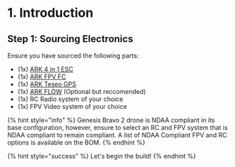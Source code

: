 # 1. Introduction

## Step 1: Sourcing Electronics

Ensure you have sourced the following parts:

* (1x) [ARK 4 in 1 ESC](https://arkelectron.com/product/ark-4in1-esc/)
* (1x) [ARK FPV FC](https://arkelectron.com/product/ark-fpv-flight-controller/)
* (1x) [ARK Teseo GPS](https://arkelectron.com/product/ark-teseo-gps/)
* (1x) [ARK FLOW](https://arkelectron.com/product/ark-flow/) (Optional but reccomended)
* (1x) RC Radio system of your choice
* (1x) FPV Video system of your choice

{% hint style="info" %}
Genesis Bravo 2 drone is NDAA compliant in its base configuration, however, ensure to select an RC and FPV system that is NDAA compliant to remain compliant.  A list of NDAA Compliant FPV and RC options is available on the BOM.
{% endhint %}



{% hint style="success" %}
Let's begin the build!
{% endhint %}
